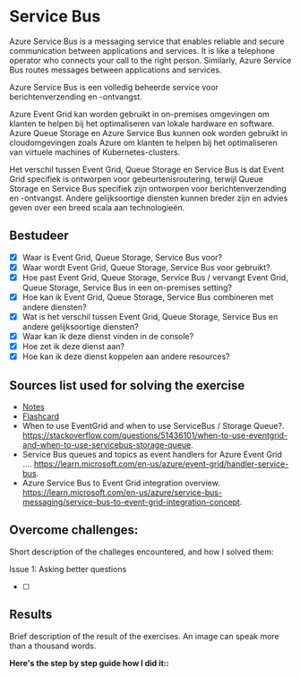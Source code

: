 # Service Bus

Azure Service Bus is a messaging service that enables reliable and secure communication between applications and services. It is like a telephone operator who connects your call to the right person. Similarly, Azure Service Bus routes messages between applications and services.

Azure Service Bus is een volledig beheerde service voor berichtenverzending en -ontvangst.

Azure Event Grid kan worden gebruikt in on-premises omgevingen om klanten te helpen bij het optimaliseren van lokale hardware en software. Azure Queue Storage en Azure Service Bus kunnen ook worden gebruikt in cloudomgevingen zoals Azure om klanten te helpen bij het optimaliseren van virtuele machines of Kubernetes-clusters.

Het verschil tussen Event Grid, Queue Storage en Service Bus is dat Event Grid specifiek is ontworpen voor gebeurtenisroutering, terwijl Queue Storage en Service Bus specifiek zijn ontworpen voor berichtenverzending en -ontvangst. Andere gelijksoortige diensten kunnen breder zijn en advies geven over een breed scala aan technologieën.

## Bestudeer

- [x] Waar is Event Grid, Queue Storage, Service Bus voor?
- [x] Waar wordt Event Grid, Queue Storage, Service Bus voor gebruikt?
- [x] Hoe past Event Grid, Queue Storage, Service Bus / vervangt Event Grid, Queue Storage, Service Bus in een on-premises setting?
- [x] Hoe kan ik Event Grid, Queue Storage, Service Bus combineren met andere diensten?
- [x] Wat is het verschil tussen Event Grid, Queue Storage, Service Bus en andere gelijksoortige diensten?
- [x] Waar kan ik deze dienst vinden in de console?
- [x] Hoe zet ik deze dienst aan?
- [x] Hoe kan ik deze dienst koppelen aan andere resources?

## Sources list used for solving the exercise

- [Notes]()
- [Flashcard]()
- When to use EventGrid and when to use ServiceBus / Storage Queue?. https://stackoverflow.com/questions/51436101/when-to-use-eventgrid-and-when-to-use-servicebus-storage-queue.
- Service Bus queues and topics as event handlers for Azure Event Grid .... https://learn.microsoft.com/en-us/azure/event-grid/handler-service-bus.
- Azure Service Bus to Event Grid integration overview. https://learn.microsoft.com/en-us/azure/service-bus-messaging/service-bus-to-event-grid-integration-concept.

## Overcome challenges:

Short description of the challeges encountered, and how I solved them:

Issue 1: Asking better questions

- [ ]

## Results

Brief description of the result of the exercises. An image can speak more than a thousand words.

**Here's the step by step guide how I did it::**
